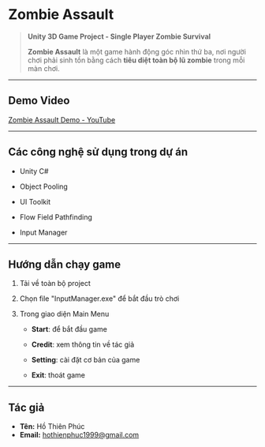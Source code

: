 # Zombie Assault

> **Unity 3D Game Project - Single Player Zombie Survival**
> 
> **Zombie Assault** là một game hành động góc nhìn thứ ba, nơi người chơi phải sinh tồn bằng cách **tiêu diệt toàn bộ lũ zombie** trong mỗi màn chơi.

---

## Demo Video

[Zombie Assault Demo - YouTube](https://youtu.be/kw3nFWZ8w7Q)

---

## Các công nghệ sử dụng trong dự án

- Unity C#

- Object Pooling

- UI Toolkit

- Flow Field Pathfinding

- Input Manager

---

## Hướng dẫn chạy game

1. Tải về toàn bộ project

2. Chọn file "InputManager.exe" để bắt đầu trò chơi

3. Trong giao diện Main Menu
   
   - **Start**: để bắt đầu game
   
   - **Credit**: xem thông tin về tác giả
   
   - **Setting**: cài đặt cơ bản của game
   
   - **Exit**: thoát game

---

## Tác giả

- **Tên:** Hồ Thiên Phúc
- **Email:** hothienphuc1999@gmail.com
